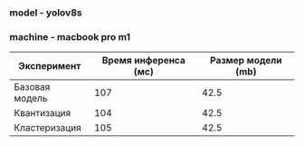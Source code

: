 ### model - yolov8s

### machine - macbook pro m1 

| Эксперимент   | Время инференса (мс) | Размер модели (mb) |
|---------------|----------------------|--------------------|
| Базовая модель| 107                  | 42.5               |
| Квантизация   | 104                  | 42.5               |
| Кластеризация | 105                  | 42.5               |